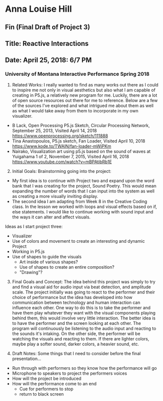 # Anna Louise Hill
## Fin (Final Draft of Project 3)

## Title: Reactive Interactions 
## Date: April 25, 2018: 6/7 PM
### University of Montana Interactive Performance Spring 2018

1. Related Works:
I really wanted to find as many works out there as I could to inspire me not only in visual aesthetics but also what I am capable of creating in P5.js, a relatively new program for me. Luckily, there are a lot of open source resources out there for me to reference. Below are a few of the sources I've explored and what intrigued me about them as well as what I would take away from them to incorporate in my own visualizer.

- B Lack, Open Processing P5.js Sketch, Circular Processing Network, September 25, 2013, Visited April 14, 2018
https://www.openprocessing.org/sketch/111888
- Tina Anastopoulos, P5.js sketch, Fan Loader, Visited April 10, 2018
https://www.kode.to/TWAIN/fan-loader-mWjPKm
- Nairako, Visualization art using p5.js based on the sound of waves at Yuigahama 1 of 2, November 7, 2015, Visited April 16, 2018
https://www.youtube.com/watch?v=mBPAtibRb1E

2. Initial Goals:
Brainstorming going into the project:
- My first idea is to continue with Project two and expand upon the word bank that I was creating for the project, Sound Poetry. This would mean expanding the number of words that I can input into the system as well as creating a more visually inviting display.
- The second idea I am adapting from Week 8 in the Creative Coding class. In the lesson we worked with loops and visual effects based on if, else statements. I would like to continue working with sound input and the ways it can alter and affect visuals.

Ideas as I start project three:
- Visualizer
- Use of colors and movement to create an interesting and dynamic Project
- Working in P5.js
- Use of shapes to guide the visuals
  - Art inside of various shapes?
  - Use of shapes to create an entire composition?
  - "Drawing"?

3. Final Goals and Concept:
The idea behind this project was simply to try and find a visual aid for audio input via beat detection, and amplitude scale. The project initially was going to react to the performer and their choice of performance but the idea has developed into how communication between technology and human interaction can influence each other. One way to do this is to take the performer and have them play whatever they want with the visual components playing behind them, this would involve very little interaction. The better idea is to have the performer and the screen looking at each other. The program will continuously be listening to the audio input and reacting to the sounds it's intaking. On the other side, the performer will be watching the visuals and reacting to them. If there are lighter colors, maybe play a softer sound, darker colors, a heavier sound, etc.

4. Draft Notes:
Some things that I need to consider before the final presentation...
- Run through with performers so they know how the performance will go
- Microphone to speakers to project the performers voices
- How will the project be introduced
- How will the performance come to an end
  - Cue for performers to stop
  - return to black screen
